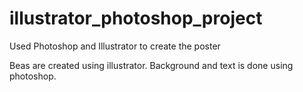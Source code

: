 # illustrator_photoshop_project

Used Photoshop and Illustrator to create the poster

Beas are created using illustrator.
Background and text is done using photoshop.
